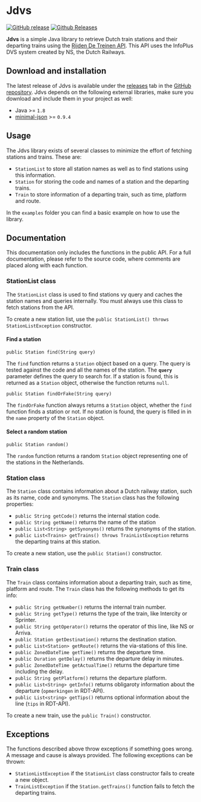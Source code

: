 # Jdvs

[![GitHub release](https://img.shields.io/github/release/dengsn/Jdvs.svg)](https://github.com/dengsn/Jdvs/releases) [![Github Releases](https://img.shields.io/github/downloads/dengsn/Jdvs/latest/total.svg)](https://github.com/dengsn/Jdvs/releases)

**Jdvs** is a simple Java library to retrieve Dutch train stations and their departing trains using the [Rijden De Treinen API](https://github.com/geertw/rdt-infoplus-dvs). This API uses the InfoPlus DVS system created by NS, the Dutch Railways.

## Download and installation

The latest release of Jdvs is available under the [releases](https://github.com/dengsn/Jdvs/releases) tab in the [GitHub repository](https://github.com/dengsn/Jdvs). Jdvs depends on the following external libraries, make sure you download and include them in your project as well:

- Java >= `1.8`
- [minimal-json](https://github.com/ralfstx/minimal-json) >= `0.9.4`

## Usage

The Jdvs library exists of several classes to minimize the effort of fetching stations and trains. These are:

- `StationList` to store all station names as well as to find stations using this information.
- `Station` for storing the code and names of a station and the departing trains.
- `Train` to store information of a departing train, such as time, platform and route.

In the `examples` folder you can find a basic example on how to use the library.

## Documentation

This documentation only includes the functions in the public API. For a full documentation, please refer to the source code, where comments are placed along with each function.

### StationList class

The `StationList` class is used to find stations vy query and caches the station names and queries internally. You must always use this class to fetch stations from the API.

To create a new station list, use the `public StationList() throws StationListException` constructor.

#### Find a station

    public Station find(String query)

The `find` function returns a `Station` object based on a query. The query is tested against the code and all the names of the station. The **`query`** parameter defines the query to search for.  If a station is found, this is returned as a `Station` object, otherwise the function returns `null`.

    public Station findOrFake(String query)

The `findOrFake` function always returns a `Station` object, whether the `find` function finds a station or not. If no station is found, the query is filled in in the `name` property of the `Station` object.

#### Select a random station

    public Station random()

The `random` function returns a random `Station` object representing one of the stations in the Netherlands.

### Station class

The `Station` class contains information about a Dutch railway station, such as its name, code and synonyms. The `Station` class has the following properties:

- `public String getCode()`  returns the internal station code.
- `public String getName()` returns the name of the station
- `public List<String> getSynonyms()` returns the synonyms of the station.
- `public List<Trains> getTrains() throws TrainListException` returns the departing trains at this station.

To create a new station, use the `public Station()` constructor.

### Train class

The `Train` class contains information about a departing train, such as time, platform and route. The `Train` class has the following methods to get its info:

 - `public String getNumber()` returns the internal train number.
 - `public String getType()` returns the type of the train, like Intercity or Sprinter.
 - `public String getOperator()` returns the operator of this line, like NS or Arriva.
 - `public Station getDestination()` returns the destination station.
 - `public List<Station> getRoute()` returns the via-stations of this line.
 - `public ZonedDateTime getTime()` returns the departure time.
 - `public Duration getDelay()` returns the departure delay in minutes.
 - `public ZonedDateTime getActualTime()` returns the departure time including the delay.
 - `public String getPlatform()` returns the departure platform.
 - `public List<String> getInfo()` returns obligaroty information about the departure (`opmerkingen` in RDT-API).
 - `public List<string> getTips()` returns optional information about the line (`tips` in RDT-API).
 
To create a new train, use the `public Train()` constructor.

## Exceptions

The functions described above throw exceptions if something goes wrong. A message and cause is always provided. The following exceptions can be thrown:

 - `StationListException` if the `StationList` class constructor fails to create a new object.
 - `TrainListException` if the `Station.getTrains()` function fails to fetch the departing trains.
